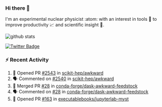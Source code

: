 ### Hi there 👋 

I'm an experimental nuclear physicist :atom: with an interest in tools :wrench: to improve productivity :chart_with_upwards_trend: and scientific insight :telescope:.

![github stats](https://github-readme-stats.vercel.app/api?username=agoose77&show_icons=true&hide_rank=true&hide_title=true&bg_color=30,e76445,904e95&text_color=efe3ec&icon_color=efe3ec)
<!--
**agoose77/agoose77** is a ✨ _special_ ✨ repository because its `README.md` (this file) appears on your GitHub profile.

Here are some ideas to get you started:

- 🔭 I’m currently working on ...
- 🌱 I’m currently learning ...
- 👯 I’m looking to collaborate on ...
- 🤔 I’m looking for help with ...
- 💬 Ask me about ...
- 📫 How to reach me: ...
- 😄 Pronouns: ...
- ⚡ Fun fact: ...
-->

[![Twitter Badge](https://img.shields.io/twitter/follow/agoose77?style=flat-square&logo=Twitter&logoColor=white&color=cornflowerblue)](https://twitter.com/agoose77)

### :zap: Recent Activity

<!--START_SECTION:activity-->
1. 💪 Opened PR [#2543](https://github.com/scikit-hep/awkward/pull/2543) in [scikit-hep/awkward](https://github.com/scikit-hep/awkward)
2. 🗣 Commented on [#2540](https://github.com/scikit-hep/awkward/issues/2540) in [scikit-hep/awkward](https://github.com/scikit-hep/awkward)
3. 🎉 Merged PR [#28](https://github.com/conda-forge/dask-awkward-feedstock/pull/28) in [conda-forge/dask-awkward-feedstock](https://github.com/conda-forge/dask-awkward-feedstock)
4. 🗣 Commented on [#28](https://github.com/conda-forge/dask-awkward-feedstock/issues/28) in [conda-forge/dask-awkward-feedstock](https://github.com/conda-forge/dask-awkward-feedstock)
5. 💪 Opened PR [#163](https://github.com/executablebooks/jupyterlab-myst/pull/163) in [executablebooks/jupyterlab-myst](https://github.com/executablebooks/jupyterlab-myst)
<!--END_SECTION:activity-->
